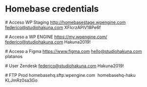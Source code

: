 # Homebase credentials

# Acceso WP Staging
http://homebasestage.wpengine.com
federico@studiohakuna.com
XFIcrzAPlV18Pe6f

# Acceso a WP ENGINE
https://my.wpengine.com/
federico@studiohakuna.com
Hakuna2019!

# Acceso a Figma
https://www.figma.com
hello@studiohakuna.com
platanos

# User Zendesk
federico@studiohakuna.com
Hakuna2019!

# FTP Prod
homebasehq.sftp.wpengine.com 
homebasehq-haku
KLJmRz0sa3Go